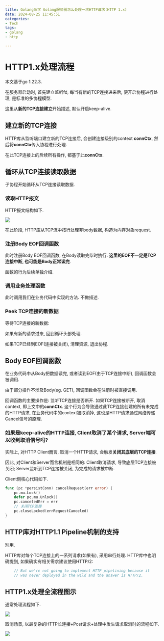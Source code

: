 ```yaml
---
title: Golang杂学 Golang服务器怎么处理一次HTTP请求(HTTP 1.x)
date: 2024-08-25 11:45:51
categories:
- Tech
tags:
- golang
- http

---
```


# HTTP1.x处理流程

本文基于go 1.22.3.

在服务器启动时, 首先建立监听fd, 每当有新的TCP连接进来后, 便开启协程进行处理, 是标准的多协程模型.

这里从**新的TCP连接建立**开始描述, 默认开启keep-alive.

## 建立新的TCP连接

HTTP库从监听端口建立新的TCP连接后, 会创建连接级别的context **connCtx**, 然后将**connCtx**传入协程进行处理.

在此TCP连接上的后续所有操作, 都基于此**connCtx**.

## 循环从TCP连接读取数据

子协程开始循环从TCP连接读取数据.

###  读取HTTP报文

HTTP报文结构如下.

![](http1_x_data.png)

在此阶段, HTTP库从TCP流中按行处理非body数据, 构造为内存对象request.

### 注册Body EOF回调函数

此时注册Body EOF回调函数, 在Body读取完毕时执行. **这里的EOF不一定是TCP连接中断, 也可能是Body正常读完**.

函数的行为后续单独介绍.

### 调用业务处理函数

此时调用我们在业务代码中实现的方法. 不做描述.

### Peek TCP连接的新数据

等待TCP连接的新数据:

如果有新的请求过来, 回到循环头部处理.

如果TCP已经到EOF(连接被关闭), 清理资源, 退出协程.

## Body EOF回调函数

在业务代码中从Body把数据读完, 或者读到EOF(由于TCP连接中断), 回调函数会被调用.

由于部分操作不涉及Body(eg. GET), 回调函数会在注册时被直接调用.

回调函数的主要操作是: 监听TCP连接是否断开. 如果TCP连接被断开, 取消context, 即上文中的**connCtx**. 这个行为会导致通过此TCP连接创建的所有未完成的HTTP请求, 在业务代码中的context被取消掉, 这也是HTTP请求通过网络传递Cancel信号的原理.

### 如果是keep-alive的HTTP连接, Client取消了某个请求, Server端可以收到取消信号吗?

实际上, 对HTTP Client而言, 取消一个HTTP请求, 会触发**关闭其底层的TCP连接**.

因此, 对Client和Server而言机制是相同的: Client取消请求, 导致底层TCP连接被关闭; Server监听到TCP连接被关闭, 为完成的请求被中断.

Client侧核心代码如下.

```go
func (pc *persistConn) cancelRequest(err error) {
    pc.mu.Lock()
    defer pc.mu.Unlock()
    pc.canceledErr = err
    // 关闭TCP连接
    pc.closeLocked(errRequestCanceled)
}
```

## HTTP库对HTTP1.1 Pipeline机制的支持

别用. 

HTTP库对每个TCP连接上的一系列请求(如果有), 采用串行处理.  HTTP库中也明确提到, 如果确实有相关需求建议使用HTTP/2:

```go
	// But we're not going to implement HTTP pipelining because it
	// was never deployed in the wild and the answer is HTTP/2.
```

## HTTP1.x处理全流程图示

通常处理流程如下.

![](http1_x_process.png)

取消场景, 以最复杂的HTTP长连接+Post请求+处理中发生请求取消时的流程如下.

![](http1_x_cancel.png)
